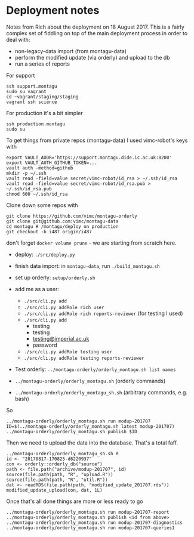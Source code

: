 # Deployment notes

Notes from Rich about the deployment on 18 August 2017.  This is a fairly complex set of fiddling on top of the main deployment process in order to deal with:

* non-legacy-data import (from montagu-data)
* perform the modified update (via orderly) and upload to the db
* run a series of reports


For support

```
ssh support.montagu
sudo su vagrant
cd ~vagrant/staging/staging
vagrant ssh science
```

For production it's a bit simpler

```
ssh production.montagu
sudo su
```

To get things from private repos (montagu-data) I used vimc-robot's keys with

```
export VAULT_ADDR='https://support.montagu.dide.ic.ac.uk:8200'
export VAULT_AUTH_GITHUB_TOKEN=...
vault auth -method=github
mkdir -p ~/.ssh
vault read -field=value secret/vimc-robot/id_rsa > ~/.ssh/id_rsa
vault read -field=value secret/vimc-robot/id_rsa.pub > ~/.ssh/id_rsa.pub
chmod 600 ~/.ssh/id_rsa
```

Clone down some repos with

```
git clone https://github.com/vimc/montagu-orderly
git clone git@github.com:vimc/montagu-data
cd montagu # /montagu/deploy on production
git checkout -b i487 origin/i487
```

don't forget `docker volume prune` - we are starting from scratch here.

* deploy: `./src/deploy.py`
* finish data import: in `montagu-data`, run `./build_montagu.sh`
* set up orderly: `setup/orderly.sh`

* add me as a user:
   - `./src/cli.py add`
   - `./src/cli.py addRole rich user`
   - `./src/cli.py addRole rich reports-reviewer`
(for testing I used)
   - `./src/cli.py add`
      - testing
      - testing
      - testing@imperial.ac.uk
      - password
   - `./src/cli.py addRole testing user`
   - `./src/cli.py addRole testing reports-reviewer`


* Test orderly: `../montagu-orderly/orderly_montagu.sh list names`

* `../montagu-orderly/orderly_montagu.sh` (orderly commands)
* `../montagu-orderly/orderly_montagu_sh.sh` (arbitrary commands, e.g. bash)

So

```
../montagu-orderly/orderly_montagu.sh run modup-201707
ID=$(../montagu-orderly/orderly_montagu.sh latest modup-201707)
../montagu-orderly/orderly_montagu.sh publish $ID
```

Then we need to upload the data into the database.  That's a total faff.

```
../montagu-orderly/orderly_montagu_sh.sh R
id <- "20170817-170825-d8220937"
con <- orderly::orderly_db("source")
path <- file.path("archive/modup-201707", id)
source(file.path(path, "R", "upload.R"))
source(file.path(path, "R", "util.R"))
dat <- readRDS(file.path(path, "modified_update_201707.rds"))
modified_update_upload(con, dat, 1L)
```

Once that's all done things are more or less ready to go

```
../montagu-orderly/orderly_montagu.sh run modup-201707-report
../montagu-orderly/orderly_montagu.sh publish <id from above>
../montagu-orderly/orderly_montagu.sh run modup-201707-diagnostics
../montagu-orderly/orderly_montagu.sh run modup-201707-queries1
```
